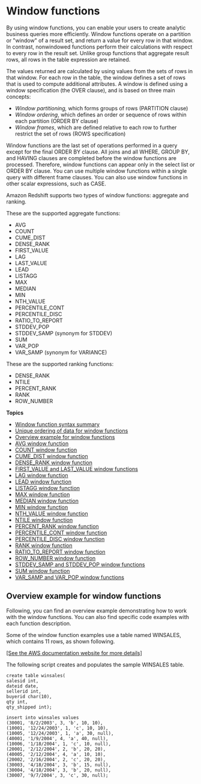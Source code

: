 # Window functions<a name="c_Window_functions"></a>

By using window functions, you can enable your users to create analytic business queries more efficiently\. Window functions operate on a partition or "window" of a result set, and return a value for every row in that window\. In contrast, nonwindowed functions perform their calculations with respect to every row in the result set\. Unlike group functions that aggregate result rows, all rows in the table expression are retained\. 

 The values returned are calculated by using values from the sets of rows in that window\. For each row in the table, the window defines a set of rows that is used to compute additional attributes\. A window is defined using a window specification \(the OVER clause\), and is based on three main concepts: 
+  *Window partitioning,* which forms groups of rows \(PARTITION clause\) 
+  *Window ordering*, which defines an order or sequence of rows within each partition \(ORDER BY clause\) 
+  *Window frames*, which are defined relative to each row to further restrict the set of rows \(ROWS specification\) 

Window functions are the last set of operations performed in a query except for the final ORDER BY clause\. All joins and all WHERE, GROUP BY, and HAVING clauses are completed before the window functions are processed\. Therefore, window functions can appear only in the select list or ORDER BY clause\. You can use multiple window functions within a single query with different frame clauses\. You can also use window functions in other scalar expressions, such as CASE\. 

Amazon Redshift supports two types of window functions: aggregate and ranking\.

These are the supported aggregate functions: 
+ AVG 
+ COUNT 
+ CUME\_DIST
+ DENSE\_RANK
+ FIRST\_VALUE 
+ LAG 
+ LAST\_VALUE 
+ LEAD 
+ LISTAGG 
+ MAX 
+ MEDIAN 
+ MIN 
+ NTH\_VALUE 
+ PERCENTILE\_CONT
+ PERCENTILE\_DISC
+ RATIO\_TO\_REPORT
+ STDDEV\_POP 
+ STDDEV\_SAMP \(synonym for STDDEV\) 
+ SUM 
+ VAR\_POP 
+ VAR\_SAMP \(synonym for VARIANCE\) 

 These are the supported ranking functions: 
+ DENSE\_RANK 
+ NTILE 
+ PERCENT\_RANK
+ RANK 
+ ROW\_NUMBER

**Topics**
+ [Window function syntax summary](r_Window_function_synopsis.md)
+ [Unique ordering of data for window functions](r_Examples_order_by_WF.md)
+ [Overview example for window functions](#r_Window_function_example)
+ [AVG window function](r_WF_AVG.md)
+ [COUNT window function](r_WF_COUNT.md)
+ [CUME\_DIST window function](r_WF_CUME_DIST.md)
+ [DENSE\_RANK window function](r_WF_DENSE_RANK.md)
+ [FIRST\_VALUE and LAST\_VALUE window functions](r_WF_first_value.md)
+ [LAG window function](r_WF_LAG.md)
+ [LEAD window function](r_WF_LEAD.md)
+ [LISTAGG window function](r_WF_LISTAGG.md)
+ [MAX window function](r_WF_MAX.md)
+ [MEDIAN window function](r_WF_MEDIAN.md)
+ [MIN window function](r_WF_MIN.md)
+ [NTH\_VALUE window function](r_WF_NTH.md)
+ [NTILE window function](r_WF_NTILE.md)
+ [PERCENT\_RANK window function](r_WF_PERCENT_RANK.md)
+ [PERCENTILE\_CONT window function](r_WF_PERCENTILE_CONT.md)
+ [PERCENTILE\_DISC window function](r_WF_PERCENTILE_DISC.md)
+ [RANK window function](r_WF_RANK.md)
+ [RATIO\_TO\_REPORT window function](r_WF_RATIO_TO_REPORT.md)
+ [ROW\_NUMBER window function](r_WF_ROW_NUMBER.md)
+ [STDDEV\_SAMP and STDDEV\_POP window functions](r_WF_STDDEV.md)
+ [SUM window function](r_WF_SUM.md)
+ [VAR\_SAMP and VAR\_POP window functions](r_WF_VARIANCE.md)

## Overview example for window functions<a name="r_Window_function_example"></a>

Following, you can find an overview example demonstrating how to work with the window functions\. You can also find specific code examples with each function description\.

Some of the window function examples use a table named WINSALES, which contains 11 rows, as shown following\.

[\[See the AWS documentation website for more details\]](http://docs.aws.amazon.com/redshift/latest/dg/c_Window_functions.html)

The following script creates and populates the sample WINSALES table\.

```
create table winsales(
salesid int,
dateid date,
sellerid int,
buyerid char(10),
qty int,
qty_shipped int);

insert into winsales values
(30001, '8/2/2003', 3, 'b', 10, 10),
(10001, '12/24/2003', 1, 'c', 10, 10),
(10005, '12/24/2003', 1, 'a', 30, null),	
(40001, '1/9/2004', 4, 'a', 40, null),	
(10006, '1/18/2004', 1, 'c', 10, null),	
(20001, '2/12/2004', 2, 'b', 20, 20),
(40005, '2/12/2004', 4, 'a', 10, 10),
(20002, '2/16/2004', 2, 'c', 20, 20),
(30003, '4/18/2004', 3, 'b', 15, null),
(30004, '4/18/2004', 3, 'b', 20, null),	
(30007, '9/7/2004', 3, 'c', 30, null);
```